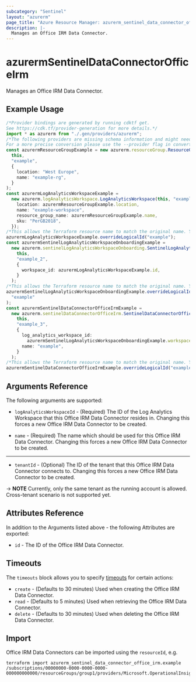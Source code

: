 ```yaml
---
subcategory: "Sentinel"
layout: "azurerm"
page_title: "Azure Resource Manager: azurerm_sentinel_data_connector_office_irm"
description: |-
  Manages an Office IRM Data Connector.
---
```


# azurermSentinelDataConnectorOfficeIrm

Manages an Office IRM Data Connector.

## Example Usage

```typescript
/*Provider bindings are generated by running cdktf get.
See https://cdk.tf/provider-generation for more details.*/
import * as azurerm from "./.gen/providers/azurerm";
/*The following providers are missing schema information and might need manual adjustments to synthesize correctly: azurerm.
For a more precise conversion please use the --provider flag in convert.*/
const azurermResourceGroupExample = new azurerm.resourceGroup.ResourceGroup(
  this,
  "example",
  {
    location: "West Europe",
    name: "example-rg",
  }
);
const azurermLogAnalyticsWorkspaceExample =
  new azurerm.logAnalyticsWorkspace.LogAnalyticsWorkspace(this, "example_1", {
    location: azurermResourceGroupExample.location,
    name: "example-workspace",
    resource_group_name: azurermResourceGroupExample.name,
    sku: "PerGB2018",
  });
/*This allows the Terraform resource name to match the original name. You can remove the call if you don't need them to match.*/
azurermLogAnalyticsWorkspaceExample.overrideLogicalId("example");
const azurermSentinelLogAnalyticsWorkspaceOnboardingExample =
  new azurerm.sentinelLogAnalyticsWorkspaceOnboarding.SentinelLogAnalyticsWorkspaceOnboarding(
    this,
    "example_2",
    {
      workspace_id: azurermLogAnalyticsWorkspaceExample.id,
    }
  );
/*This allows the Terraform resource name to match the original name. You can remove the call if you don't need them to match.*/
azurermSentinelLogAnalyticsWorkspaceOnboardingExample.overrideLogicalId(
  "example"
);
const azurermSentinelDataConnectorOfficeIrmExample =
  new azurerm.sentinelDataConnectorOfficeIrm.SentinelDataConnectorOfficeIrm(
    this,
    "example_3",
    {
      log_analytics_workspace_id:
        azurermSentinelLogAnalyticsWorkspaceOnboardingExample.workspaceId,
      name: "example",
    }
  );
/*This allows the Terraform resource name to match the original name. You can remove the call if you don't need them to match.*/
azurermSentinelDataConnectorOfficeIrmExample.overrideLogicalId("example");

```

## Arguments Reference

The following arguments are supported:

*   `logAnalyticsWorkspaceId` - (Required) The ID of the Log Analytics Workspace that this Office IRM Data Connector resides in. Changing this forces a new Office IRM Data Connector to be created.

*   `name` - (Required) The name which should be used for this Office IRM Data Connector. Changing this forces a new Office IRM Data Connector to be created.

***

* `tenantId` - (Optional) The ID of the tenant that this Office IRM Data Connector connects to. Changing this forces a new Office IRM Data Connector to be created.

\-> **NOTE** Currently, only the same tenant as the running account is allowed. Cross-tenant scenario is not supported yet.

## Attributes Reference

In addition to the Arguments listed above - the following Attributes are exported:

* `id` - The ID of the Office IRM Data Connector.

## Timeouts

The `timeouts` block allows you to specify [timeouts](https://www.terraform.io/language/resources/syntax#operation-timeouts) for certain actions:

* `create` - (Defaults to 30 minutes) Used when creating the Office IRM Data Connector.
* `read` - (Defaults to 5 minutes) Used when retrieving the Office IRM Data Connector.
* `delete` - (Defaults to 30 minutes) Used when deleting the Office IRM Data Connector.

## Import

Office IRM Data Connectors can be imported using the `resourceId`, e.g.

```console
terraform import azurerm_sentinel_data_connector_office_irm.example /subscriptions/00000000-0000-0000-0000-000000000000/resourceGroups/group1/providers/Microsoft.OperationalInsights/workspaces/workspace1/providers/Microsoft.SecurityInsights/dataConnectors/dc1
```

